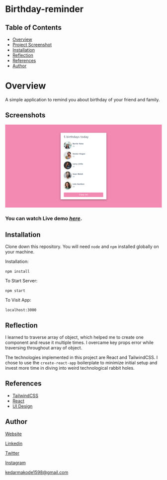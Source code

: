 # Birthday-reminder

## Table of Contents
* [Overview](#overview)
* [Project Screenshot](#screenshots)
* [Installation](#installation)
* [Reflection](#reflection)
* [References](#references)
* [Author](#author)

# Overview
A simple application to remind you about birthday of your friend and family.

## Screenshots
![Example screenshot](./ss.png) 

### You can watch Live demo [_here_](https://superb-parfait-affd52.netlify.app/).

## Installation

Clone down this repository. You will need `node` and `npm` installed globally on your machine.  

Installation:

`npm install`  

To Start Server:

`npm start`  

To Visit App:

`localhost:3000`  

## Reflection

I learned to traverse array of object, which helped me to create one component and reuse it multiple times. I overcame key props error while traversing throughout array of object.

The technologies implemented in this project are React and TailwindCSS. I chose to use the `create-react-app` boilerplate to minimize initial setup and invest more time in diving into weird technological rabbit holes. 


## References
- [TailwindCSS](https://tailwindcss.com/)
- [React](https://reactjs.org/docs/getting-started.html)
- [UI Design](https://uidesigndaily.com/posts/sketch-birthdays-list-card-widget-day-1042)

## Author

[Website](https://kedarmakode.com/)

[Linkedin](https://www.linkedin.com/in/kedar-makode-9833321ab)

[Twitter](https://twitter.com/Kedar__98)

[Instagram]()

kedarmakode1598@gmail.com




